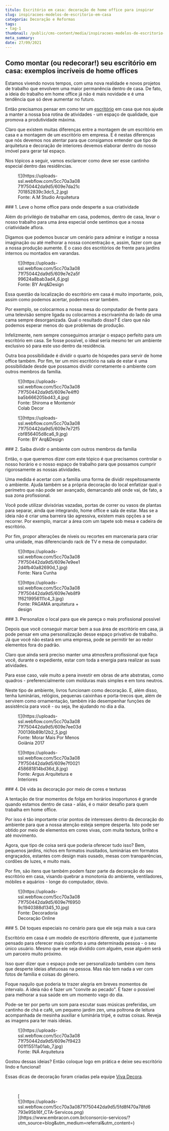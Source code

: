 ```yaml
---
titulo: Escritório em casa: decoração de home office para inspirar
slug: inspiracoes-modelos-de-escritorio-em-casa
categoria: Decoração e Reformas
tags:
- tag-1
thumbnail: /public/cms-content/media/inspiracoes-modelos-de-escritorio-em-casa.jpg
meta_summary: 
date: 27/09/2021
---
```

Como montar (ou redecorar!) seu escritório em casa: exemplos incríveis de home offices 
---------------------------------------------------------------------------------------

Estamos vivendo novos tempos, com uma nova realidade e novos projetos de trabalho que envolvem uma maior permanência dentro de casa. De fato, a ideia do trabalho em home office já não é mais novidade e é uma tendência que só deve aumentar no futuro.

Então precisamos pensar em como ter um [escritório](https://www.vivadecora.com.br/revista/moveis-para-escritorio-3/) em casa que nos ajude a manter a nossa boa rotina de atividades - um espaço de qualidade, que promova a produtividade máxima.

Claro que existem muitas diferenças entre a montagem de um escritório em casa e a montagem de um escritório em empresa. E é nestas diferenças que nós devemos nos atentar para que consigamos entender que tipo de arquitetura e decoração de interiores devemos elaborar dentro do nosso imóvel para gerar tal espaço.

Nos tópicos a seguir, vamos esclarecer como deve ser esse cantinho especial dentro das residências.

<figure class="w-richtext-figure-type-image w-richtext-align-center" style="max-width:40%"><div>![](https://uploads-ssl.webflow.com/5cc70a3a0871f750442da9d5/609e7da21c701852839c3dc5_2.jpg)</div><figcaption>Fonte: A.M Studio Arquitetura</figcaption></figure>### 1. Leve o home office para onde desperte a sua criatividade

Além do privilégio de trabalhar em casa, podemos, dentro de casa, levar o nosso trabalho para uma área especial onde sentimos que a nossa criatividade aflora.

Digamos que podemos buscar um cenário para admirar e instigar a nossa imaginação ou até melhorar a nossa concentração e, assim, fazer com que a nossa produção aumente. É o caso dos escritórios de frente para jardins internos ou montados em varandas.

<figure class="w-richtext-figure-type-image w-richtext-align-center" style="max-width:40%"><div>![](https://uploads-ssl.webflow.com/5cc70a3a0871f750442da9d5/609e7e2a5f99624a8bab3ad4_6.jpg)</div><figcaption>Fonte: BY Arq&amp;Design</figcaption></figure>Essa questão da localização do escritório em casa é muito importante, pois, assim como podemos acertar, podemos errar também.

Por exemplo, se colocarmos a nossa mesa do computador de frente para uma televisão sempre ligada ou colocarmos a escrivaninha do lado de uma cama sempre desorganizada. Qual o resultado disso? É claro que não podemos esperar menos do que problemas de produção.

Infelizmente, nem sempre conseguimos arranjar o espaço perfeito para um escritório em casa. Se fosse possível, o ideal seria mesmo ter um ambiente exclusivo só para este uso dentro da residência.

Outra boa possibilidade é dividir o quarto de hóspedes para servir de home office também. Por fim, ter um mini escritório na sala de estar é uma possibilidade desde que possamos dividir corretamente o ambiente com outros membros da família.

<figure class="w-richtext-figure-type-image w-richtext-align-center" style="max-width:40%"><div>![](https://uploads-ssl.webflow.com/5cc70a3a0871f750442da9d5/609e7e4ff0ba5b666205bd43_4.jpg)</div><figcaption>Fonte: Shiroma e Montemór Colab Decor</figcaption></figure><figure class="w-richtext-figure-type-image w-richtext-align-center" style="max-width:40%"><div>![](https://uploads-ssl.webflow.com/5cc70a3a0871f750442da9d5/609e7e72f5cbf856405d8ca6_9.jpg)</div><figcaption>Fonte: BY Arq&amp;Design</figcaption></figure>### 2. Saiba dividir o ambiente com outros membros da família

Então, o que queremos dizer com este tópico é que precisamos controlar o nosso horário e o nosso espaço de trabalho para que possamos cumprir rigorosamente as nossas atividades.

Uma medida é acertar com a família uma forma de dividir respeitosamente o ambiente. Ajuda também se a própria decoração do local enfatizar qual o perímetro que não pode ser avançado, demarcando até onde vai, de fato, a sua zona profissional.

Você pode utilizar divisórias vazadas, portas de correr ou vasos de plantas para separar, ainda que integrando, home office e sala de estar. Mas se a ideia não é criar uma barreira tão agressiva, existem mais opções a se recorrer. Por exemplo, marcar a área com um tapete sob mesa e cadeira de escritório.

Por fim, propor alterações de níveis ou recortes em marcenaria para criar uma unidade, mas diferenciando rack de TV e mesa de computador.

<figure class="w-richtext-figure-type-image w-richtext-align-center" style="max-width:40%"><div>![](https://uploads-ssl.webflow.com/5cc70a3a0871f750442da9d5/609e7e9ee12d4fb40a82690d_1.jpg)</div><figcaption>Fonte: Nara Cunha</figcaption></figure><figure class="w-richtext-figure-type-image w-richtext-align-center" style="max-width:40%"><div>![](https://uploads-ssl.webflow.com/5cc70a3a0871f750442da9d5/609e7eb8f91f6219956111c4_3.jpg)</div><figcaption>Fonte: PAGAMA arquitetura + design</figcaption></figure>### 3. Personalize o local para que ele pareça o mais profissional possível

Depois que você conseguir marcar bem a sua área de escritório em casa, já pode pensar em uma personalização desse espaço privativo de trabalho. Já que você não estará em uma empresa, pode se permitir ter ao redor elementos fora do padrão.

Claro que ainda será preciso manter uma atmosfera profissional que faça você, durante o expediente, estar com toda a energia para realizar as suas atividades.

Para esse caso, vale muito a pena investir em obras de arte abstratas, como quadros - preferencialmente com molduras mais simples e em tons neutros.

Neste tipo de ambiente, livros funcionam como decoração. E, além disso, tenha luminárias, relógios, pequenas caixinhas e porta-trecos que, além de servirem como ornamentação, também irão desempenhar funções de assistência para você - ou seja, lhe ajudando no dia a dia.

<figure class="w-richtext-figure-type-image w-richtext-align-center" style="max-width:40%"><div>![](https://uploads-ssl.webflow.com/5cc70a3a0871f750442da9d5/609e7ee03d700136b89b12b2_5.jpg)</div><figcaption>Fonte: Morar Mais Por Menos Goiânia 2017</figcaption></figure><figure class="w-richtext-figure-type-image w-richtext-align-center" style="max-width:40%"><div>![](https://uploads-ssl.webflow.com/5cc70a3a0871f750442da9d5/609e7f0021458681814bd36d_8.jpg)</div><figcaption>Fonte: Argus Arquitetura e Interiores</figcaption></figure>### 4. Dê vida às decoração por meio de cores e texturas

A tentação de tirar momentos de folga em horários inoportunos é grande quando estamos dentro de casa - aliás, é o maior desafio para quem trabalha em home office.

Por isso é tão importante criar pontos de interesses dentro da decoração do ambiente para que a nossa atenção esteja sempre desperta. Isto pode ser obtido por meio de elementos em cores vivas, com muita textura, brilho e até movimento.

Agora, que tipo de coisa será que poderia oferecer tudo isso? Bem, pequenos jardins, nichos em formatos inusitados, luminárias em formatos engraçados, estantes com design mais ousado, mesas com transparências, cordões de luzes, e muito mais.

Por fim, são itens que também podem fazer parte da decoração do seu escritório em casa, visando quebrar a monotonia do ambiente, ventiladores, móbiles e aquários - longe do computador, óbvio.

<figure class="w-richtext-figure-type-image w-richtext-align-center" style="max-width:40%"><div>![](https://uploads-ssl.webflow.com/5cc70a3a0871f750442da9d5/609e7f69509c1940388d1345_10.jpg)</div><figcaption>Fonte: Decoradoria Decoração Online</figcaption></figure>### 5. Dê toques especiais no cenário para que ele seja mais a sua cara

Escritório em casa é um modelo de escritório diferente, que é justamente pensado para oferecer mais conforto a uma determinada pessoa - o seu único usuário. Mesmo que ele seja dividido com alguém, esse alguém será um parceiro muito próximo.

Isso quer dizer que o espaço pode ser personalizado também com itens que desperte ideias afetuosas na pessoa. Mas não tem nada a ver com fotos de família e coisas do gênero.

Foque naquilo que poderia te trazer alegria em breves momentos de intervalo. A ideia não é fazer um "convite ao pecado". É fazer o possível para melhorar a sua saúde em um momento vago do dia.

Pode-se ter por perto um som para escutar suas músicas preferidas, um cantinho de chá e café, um pequeno jardim zen, uma poltrona de leitura acompanhada de mesinha auxiliar e luminária tripé, e outras coisas. Reveja as imagens para ter mais ideias.

<figure class="w-richtext-figure-type-image w-richtext-align-center" style="max-width:40%"><div>![](https://uploads-ssl.webflow.com/5cc70a3a0871f750442da9d5/609e7f9423001f15511a01ab_7.jpg)</div><figcaption>Fonte: INÁ Arquitetura</figcaption></figure>Gostou dessas ideias? Então coloque logo em prática e deixe seu escritório lindo e funcional!

Essas dicas de decoração foram criadas pela equipe [Viva Decora](https://www.vivadecora.com.br/).

‍

<figure class="w-richtext-figure-type-image w-richtext-align-center">[<div>![](https://uploads-ssl.webflow.com/5cc70a3a0871f750442da9d5/5fd8f470a78fd6793e95b16f_CTA-Servicos.png)</div>](https://www.embracon.com.br/consorcio-servicos/?utm_source=blog&utm_medium=referral&utm_content=)</figure>
